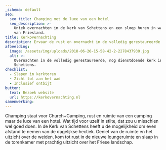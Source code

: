 ```yaml
---
_schema: default
seo:
  seo_title: Champing met de luxe van een hotel
  seo_description: >-
    Uniek overnachten in de kerk van Schettens en een sloep huren in waterland
    van Friesland.
title: Kerkovernachting
description: Ervaar de rust en overnacht in de volledig gerestaureerde kerk van Schettens.
afbeelding:
  image: /assets/img/uploads/2018-06-26-15-58-42-2-2278437930.jpg
  alt: >-
    Overnachten in de volledig gerestaureerde, nog dienstdoende kerk in
    Schettens.
checklist:
  - Slapen in kerktoren
  - Zicht tot aan het wad
  - Inclusief ontbijt
button:
  text: Bezoek website
  url: https://kerkovernachting.nl
samenwerking:
---
```


Champing staat voor Church+Camping, rust en ruimte van een camping maar de luxe van een hotel. Wat tijd voor uzelf in stilte, dat zou u misschien wel goed doen. In de Kerk van Schettens heeft u de mogelijkheid om even afstand te nemen van de dagelijkse hectiek. Geniet van de ruimte en het uitzicht over de weiden, kom tot rust in de nieuwe loungeruimte en slaap in de torenkamer met prachtig uitzicht over het Friese landschap.
